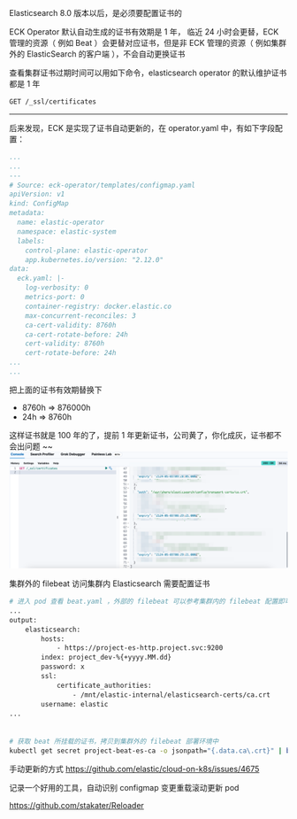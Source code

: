Elasticsearch 8.0 版本以后，是必须要配置证书的

ECK Operator 默认自动生成的证书有效期是 1 年， 临近 24 小时会更替，ECK 管理的资源（ 例如 Beat ）会更替对应证书，但是非 ECK 管理的资源（ 例如集群外的 ElasticSearch 的客户端 ），不会自动更换证书

查看集群证书过期时间可以用如下命令，elasticsearch operator 的默认维护证书都是 1 年

```bash
GET /_ssl/certificates
```


----

后来发现，ECK 是实现了证书自动更新的，在 operator.yaml 中，有如下字段配置：

```yaml
...
...
---
# Source: eck-operator/templates/configmap.yaml
apiVersion: v1
kind: ConfigMap
metadata:
  name: elastic-operator
  namespace: elastic-system
  labels:
    control-plane: elastic-operator
    app.kubernetes.io/version: "2.12.0"
data:
  eck.yaml: |-
    log-verbosity: 0
    metrics-port: 0
    container-registry: docker.elastic.co
    max-concurrent-reconciles: 3
    ca-cert-validity: 8760h
    ca-cert-rotate-before: 24h
    cert-validity: 8760h
    cert-rotate-before: 24h
...
...
```

把上面的证书有效期替换下

- 8760h => 876000h 
- 24h => 8760h


这样证书就是 100 年的了，提前 1 年更新证书，公司黄了，你化成灰，证书都不会出问题 ~~
![](assets/Elasticsearch%20证书问题/Elasticsearch%20证书问题_image_1.png)

集群外的 filebeat 访问集群内 Elasticsearch 需要配置证书
```bash
# 进入 pod 查看 beat.yaml ，外部的 filebeat 可以参考集群内的 filebeat 配置即可
...
output:
    elasticsearch:
        hosts:
            - https://project-es-http.project.svc:9200
        index: project_dev-%{+yyyy.MM.dd}
        password: x
        ssl:
            certificate_authorities:
                - /mnt/elastic-internal/elasticsearch-certs/ca.crt
        username: elastic
...


# 获取 beat 所挂载的证书，拷贝到集群外的 filebeat 部署环境中
kubectl get secret project-beat-es-ca -o jsonpath="{.data.ca\.crt}" | base64 --decode
```




手动更新的方式
https://github.com/elastic/cloud-on-k8s/issues/4675

记录一个好用的工具，自动识别 configmap 变更重载滚动更新 pod 

https://github.com/stakater/Reloader